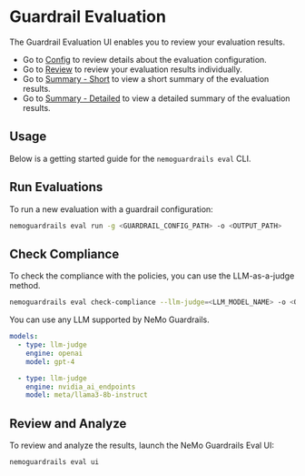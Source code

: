 # Guardrail Evaluation

The Guardrail Evaluation UI enables you to review your evaluation results.

- Go to <a href="/Config" target="_self">Config</a> to review details about the evaluation configuration.
- Go to <a href="/Review" target="_self">Review</a> to review your evaluation results individually.
- Go to <a href="/Summary_-_Short" target="_self">Summary - Short</a> to view a short summary of the evaluation results.
- Go to <a href="/Summary_-_Detailed" target="_self">Summary - Detailed</a> to view a detailed summary of the evaluation results.

## Usage

Below is a getting started guide for the `nemoguardrails eval` CLI.

## Run Evaluations

To run a new evaluation with a guardrail configuration:

```bash
nemoguardrails eval run -g <GUARDRAIL_CONFIG_PATH> -o <OUTPUT_PATH>
```

## Check Compliance

To check the compliance with the policies, you can use the LLM-as-a-judge method.

```bash
nemoguardrails eval check-compliance --llm-judge=<LLM_MODEL_NAME> -o <OUTPUT_PATH>
```

You can use any LLM supported by NeMo Guardrails.

```yaml
models:
  - type: llm-judge
    engine: openai
    model: gpt-4

  - type: llm-judge
    engine: nvidia_ai_endpoints
    model: meta/llama3-8b-instruct
```

## Review and Analyze

To review and analyze the results, launch the NeMo Guardrails Eval UI:

```bash
nemoguardrails eval ui
```
